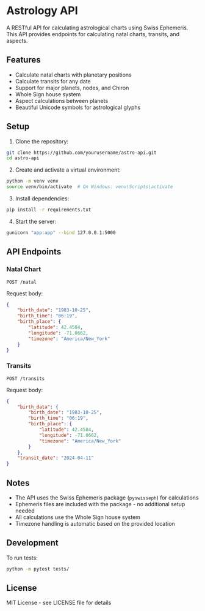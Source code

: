 # Astrology API

A RESTful API for calculating astrological charts using Swiss Ephemeris. This API provides endpoints for calculating natal charts, transits, and aspects.

## Features

- Calculate natal charts with planetary positions
- Calculate transits for any date
- Support for major planets, nodes, and Chiron
- Whole Sign house system
- Aspect calculations between planets
- Beautiful Unicode symbols for astrological glyphs

## Setup

1. Clone the repository:
```bash
git clone https://github.com/yourusername/astro-api.git
cd astro-api
```

2. Create and activate a virtual environment:
```bash
python -m venv venv
source venv/bin/activate  # On Windows: venv\Scripts\activate
```

3. Install dependencies:
```bash
pip install -r requirements.txt
```

4. Start the server:
```bash
gunicorn "app:app" --bind 127.0.0.1:5000
```

## API Endpoints

### Natal Chart
```
POST /natal
```
Request body:
```json
{
    "birth_date": "1983-10-25",
    "birth_time": "06:19",
    "birth_place": {
        "latitude": 42.4584,
        "longitude": -71.0662,
        "timezone": "America/New_York"
    }
}
```

### Transits
```
POST /transits
```
Request body:
```json
{
    "birth_data": {
        "birth_date": "1983-10-25",
        "birth_time": "06:19",
        "birth_place": {
            "latitude": 42.4584,
            "longitude": -71.0662,
            "timezone": "America/New_York"
        }
    },
    "transit_date": "2024-04-11"
}
```

## Notes

- The API uses the Swiss Ephemeris package (`pyswisseph`) for calculations
- Ephemeris files are included with the package - no additional setup needed
- All calculations use the Whole Sign house system
- Timezone handling is automatic based on the provided location

## Development

To run tests:
```bash
python -m pytest tests/
```

## License

MIT License - see LICENSE file for details
